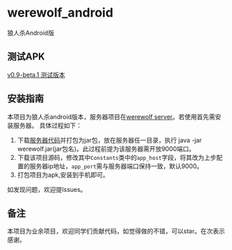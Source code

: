 # werewolf_android
狼人杀Android版


## 测试APK

[v0.9-beta.1 测试版本](https://raw.githubusercontent.com/werewolfKill/werewolf_android/master/app/werewolf-0.9.apk)


## 安装指南

本项目为狼人杀android版本，服务器项目在[werewolf server](https://github.com/werewolfKill/werewolf_server)。若使用首先需安装服务器。
具体过程如下：

1. 下载[服务器代码](https://github.com/werewolfKill/werewolf_server)并打包为jar包，放在服务器任一目录，执行 java -jar werewolf.jar(jar包名)。此过程前提为该服务器需开放9000端口。
2. 下载该项目源码，修改其中`Constants`类中的`app_host`字段，将其改为上步配置的服务器ip地址，`app_port`需与服务器端口保持一致，默认9000。
3. 打包项目为apk,安装到手机即可。


如发现问题，欢迎提Issues。



## 备注

本项目为业余项目，欢迎同学们贡献代码，如觉得做的不错，可以star。在次表示感谢。
